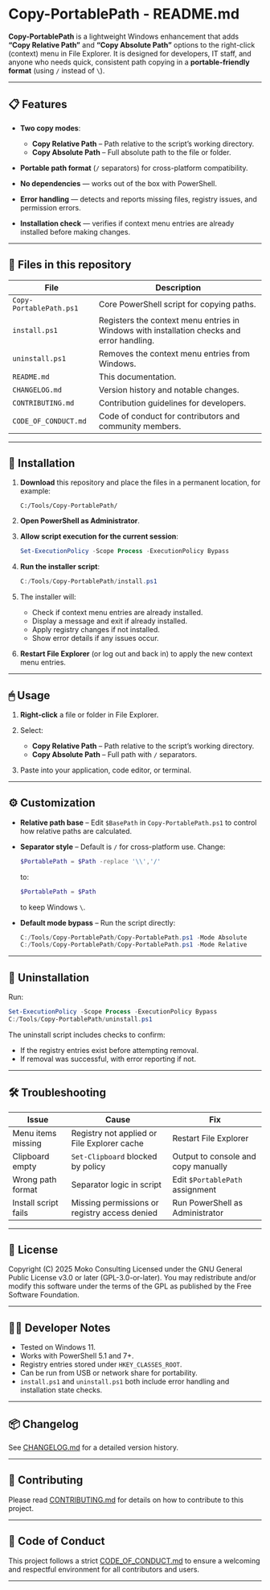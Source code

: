 <!--
Copyright (C) 2025 Moko Consulting <hello@mokoconsulting.tech>

This file is part of the Copy-PortablePath project.

Copy-PortablePath is free software: you can redistribute it and/or modify
it under the terms of the GNU General Public License as published by
the Free Software Foundation, either version 3 of the License, or
(at your option) any later version.

Copy-PortablePath is distributed in the hope that it will be useful,
but WITHOUT ANY WARRANTY; without even the implied warranty of
MERCHANTABILITY or FITNESS FOR A PARTICULAR PURPOSE. See the
GNU General Public License for more details.

You should have received a copy of the GNU General Public License
along with Copy-PortablePath. If not, see <https://www.gnu.org/licenses/>.
-->

# Copy-PortablePath - README.md

**Copy-PortablePath** is a lightweight Windows enhancement that adds **“Copy Relative Path”** and **“Copy Absolute Path”** options to the right-click (context) menu in File Explorer. It is designed for developers, IT staff, and anyone who needs quick, consistent path copying in a **portable-friendly format** (using `/` instead of `\`).

---

## 📋 Features

* **Two copy modes**:

  * **Copy Relative Path** – Path relative to the script’s working directory.
  * **Copy Absolute Path** – Full absolute path to the file or folder.
* **Portable path format** (`/` separators) for cross-platform compatibility.
* **No dependencies** — works out of the box with PowerShell.
* **Error handling** — detects and reports missing files, registry issues, and permission errors.
* **Installation check** — verifies if context menu entries are already installed before making changes.

---

## 📂 Files in this repository

| File                    | Description                                                                                |
| ----------------------- | ------------------------------------------------------------------------------------------ |
| `Copy-PortablePath.ps1` | Core PowerShell script for copying paths.                                                  |
| `install.ps1`           | Registers the context menu entries in Windows with installation checks and error handling. |
| `uninstall.ps1`         | Removes the context menu entries from Windows.                                             |
| `README.md`             | This documentation.                                                                        |
| `CHANGELOG.md`          | Version history and notable changes.                                                       |
| `CONTRIBUTING.md`       | Contribution guidelines for developers.                                                    |
| `CODE_OF_CONDUCT.md`    | Code of conduct for contributors and community members.                                    |

---

## 🚀 Installation

1. **Download** this repository and place the files in a permanent location, for example:

   ```
   C:/Tools/Copy-PortablePath/
   ```
2. **Open PowerShell as Administrator**.
3. **Allow script execution for the current session**:

   ```powershell
   Set-ExecutionPolicy -Scope Process -ExecutionPolicy Bypass
   ```
4. **Run the installer script**:

   ```powershell
   C:/Tools/Copy-PortablePath/install.ps1
   ```
5. The installer will:

   * Check if context menu entries are already installed.
   * Display a message and exit if already installed.
   * Apply registry changes if not installed.
   * Show error details if any issues occur.
6. **Restart File Explorer** (or log out and back in) to apply the new context menu entries.

---

## 🖱 Usage

1. **Right-click** a file or folder in File Explorer.
2. Select:

   * **Copy Relative Path** – Path relative to the script’s working directory.
   * **Copy Absolute Path** – Full path with `/` separators.
3. Paste into your application, code editor, or terminal.

---

## ⚙ Customization

* **Relative path base** – Edit `$BasePath` in `Copy-PortablePath.ps1` to control how relative paths are calculated.
* **Separator style** – Default is `/` for cross-platform use. Change:

  ```powershell
  $PortablePath = $Path -replace '\\','/'
  ```

  to:

  ```powershell
  $PortablePath = $Path
  ```

  to keep Windows `\`.
* **Default mode bypass** – Run the script directly:

  ```powershell
  C:/Tools/Copy-PortablePath/Copy-PortablePath.ps1 -Mode Absolute
  C:/Tools/Copy-PortablePath/Copy-PortablePath.ps1 -Mode Relative
  ```

---

## 🔄 Uninstallation

Run:

```powershell
Set-ExecutionPolicy -Scope Process -ExecutionPolicy Bypass
C:/Tools/Copy-PortablePath/uninstall.ps1
```

The uninstall script includes checks to confirm:

* If the registry entries exist before attempting removal.
* If removal was successful, with error reporting if not.

---

## 🛠 Troubleshooting

| Issue                | Cause                                         | Fix                                 |
| -------------------- | --------------------------------------------- | ----------------------------------- |
| Menu items missing   | Registry not applied or File Explorer cache   | Restart File Explorer               |
| Clipboard empty      | `Set-Clipboard` blocked by policy             | Output to console and copy manually |
| Wrong path format    | Separator logic in script                     | Edit `$PortablePath` assignment     |
| Install script fails | Missing permissions or registry access denied | Run PowerShell as Administrator     |

---

## 📜 License

Copyright (C) 2025 Moko Consulting
Licensed under the GNU General Public License v3.0 or later (GPL-3.0-or-later).
You may redistribute and/or modify this software under the terms of the GPL as published by the Free Software Foundation.

---

## 👨‍💻 Developer Notes

* Tested on Windows 11.
* Works with PowerShell 5.1 and 7+.
* Registry entries stored under `HKEY_CLASSES_ROOT`.
* Can be run from USB or network share for portability.
* `install.ps1` and `uninstall.ps1` both include error handling and installation state checks.

---

## 📦 Changelog

See [CHANGELOG.md](CHANGELOG.md) for a detailed version history.

---

## 🤝 Contributing

Please read [CONTRIBUTING.md](CONTRIBUTING.md) for details on how to contribute to this project.

---

## 📏 Code of Conduct

This project follows a strict [CODE\_OF\_CONDUCT.md](CODE_OF_CONDUCT.md) to ensure a welcoming and respectful environment for all contributors and users.

---
